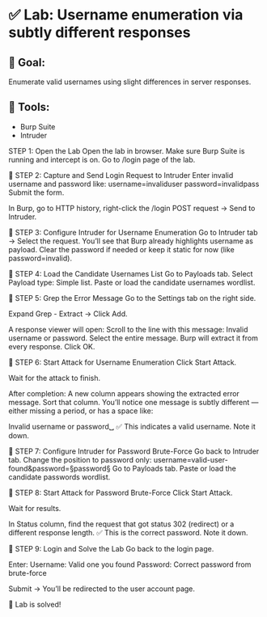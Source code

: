 # ✅ Lab: Username enumeration via subtly different responses

## 🎯 Goal:
Enumerate valid usernames using slight differences in server responses.

## 🧰 Tools:
- Burp Suite
- Intruder

STEP 1: Open the Lab
Open the lab in browser.
Make sure Burp Suite is running and intercept is on.
Go to /login page of the lab.

🔹 STEP 2: Capture and Send Login Request to Intruder
Enter invalid username and password like:
username=invaliduser
password=invalidpass
Submit the form.

In Burp, go to HTTP history, right-click the /login POST request → Send to Intruder.

🔹 STEP 3: Configure Intruder for Username Enumeration
Go to Intruder tab → Select the request.
You’ll see that Burp already highlights username as payload.
Clear the password if needed or keep it static for now (like password=invalid).

🔹 STEP 4: Load the Candidate Usernames List
Go to Payloads tab.
Select Payload type: Simple list.
Paste or load the candidate usernames wordlist.

🔹 STEP 5: Grep the Error Message
Go to the Settings tab on the right side.

Expand Grep - Extract → Click Add.

A response viewer will open:
Scroll to the line with this message:
Invalid username or password.
Select the entire message.
Burp will extract it from every response.
Click OK.

🔹 STEP 6: Start Attack for Username Enumeration
Click Start Attack.

Wait for the attack to finish.

After completion:
A new column appears showing the extracted error message.
Sort that column.
You’ll notice one message is subtly different — either missing a period, or has a space like:

Invalid username or password␣
✅ This indicates a valid username. Note it down.

🔹 STEP 7: Configure Intruder for Password Brute-Force
Go back to Intruder tab.
Change the position to password only:
username=valid-user-found&password=§password§
Go to Payloads tab.
Paste or load the candidate passwords wordlist.

🔹 STEP 8: Start Attack for Password Brute-Force
Click Start Attack.

Wait for results.

In Status column, find the request that got status 302 (redirect) or a different response length.
✅ This is the correct password. Note it down.

🔹 STEP 9: Login and Solve the Lab
Go back to the login page.

Enter:
Username: Valid one you found
Password: Correct password from brute-force

Submit → You’ll be redirected to the user account page.

🎉 Lab is solved!


